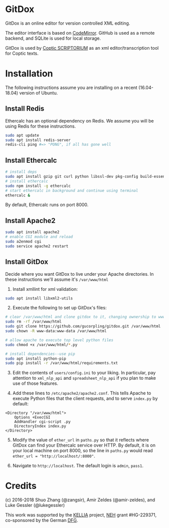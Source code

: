 # GitDox
GitDox is an online editor for version controlled XML editing.

The editor interface is based on [CodeMirror](https://codemirror.net). GitHub is used as a remote backend, and SQLite is used for local storage. 

GitDox is used by [Coptic SCRIPTORIUM](http://copticscriptorium.org/) as an xml editor/transcription tool for Coptic texts. 

# Installation
The following instructions assume you are installing on a recent (16.04-18.04) version of Ubuntu.

## Install Redis
Ethercalc has an optional dependency on Redis. We assume you will be using Redis
for these instructions.

```bash
sudo apt update
sudo apt install redis-server
redis-cli ping #=> "PONG", if all has gone well
```
 
## Install Ethercalc

```bash
# install deps
sudo apt install gzip git curl python libssl-dev pkg-config build-essential npm
# install ethercalc
sudo npm install -g ethercalc
# start ethercalc in background and continue using terminal
ethercalc &
```

By default, Ethercalc runs on port 8000.

## Install Apache2

```bash
sudo apt install apache2
# enable CGI module and reload
sudo a2enmod cgi
sudo service apache2 restart
```

## Install GitDox
Decide where you want GitDox to live under your Apache directories. In these
instructions we'll assume it's `/var/www/html`

1. Install xmllint for xml validation:

```bash
sudo apt install libxml2-utils
```

2. Execute the following to set up GitDox's files:

```bash
# clear /var/www/html and clone gitdox to it, changing ownership to www-data
sudo rm -rf /var/www/html
sudo git clone https://github.com/gucorpling/gitdox.git /var/www/html
sudo chown -R www-data:www-data /var/www/html

# allow apache to execute top level python files
sudo chmod +x /var/www/html/*.py

# install dependencies--use pip
sudo apt install python-pip
sudo pip install -r /var/www/html/requirements.txt
```

3. Edit the contents of `users/config.ini` to your liking. In particular, pay
   attention to `xml_nlp_api` and `spreadsheet_nlp_api` if you plan to make use
   of those features.

4. Add these lines to `/etc/apache2/apache2.conf`. This tells Apache to execute
Python files that the client requests, and to serve `index.py` by default:

```
<Directory "/var/www/html">
	Options +ExecCGI
	AddHandler cgi-script .py
	DirectoryIndex index.py
</Directory>
```

5. Modify the value of `ether_url` in `paths.py` so that it reflects where
   GitDox can find your Ethercalc service over HTTP. By default, it is on your
   local machine on port 8000, so the line in `paths.py` would read `ether_url =
   "http://localhost/:8000"`.

6. Navigate to `http://localhost`. The default login is `admin`, `pass1`.


# Credits

(c) 2016-2018 Shuo Zhang (@zangsir), Amir Zeldes (@amir-zeldes), and Luke Gessler (@lukegessler)

This work was supported by the [KELLIA](http://kellia.uni-goettingen.de/) project, [NEH](https://www.neh.gov/) grant #HG-229371, co-sponsored by the German [DFG](http://www.dfg.de/).
